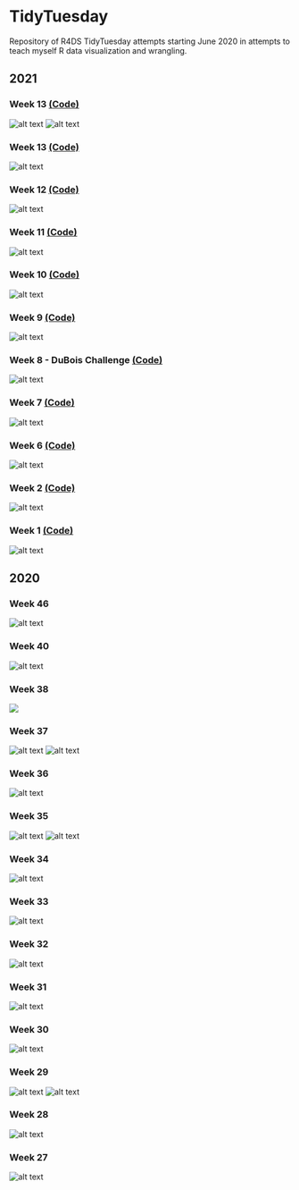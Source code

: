 # TidyTuesday

Repository of R4DS TidyTuesday attempts starting June 2020 in attempts to teach myself R data visualization and wrangling. 


## 2021
### Week 13 [(Code)](https://github.com/tessaeagle/TidyTuesday/blob/master/2021/3_30_21.R)
![alt text](https://github.com/tessaeagle/TidyTuesday/blob/master/2021/3_30_21.png_all_shades "")
![alt text](https://github.com/tessaeagle/TidyTuesday/blob/master/2021/3_30_21.png "")

### Week 13 [(Code)](https://github.com/tessaeagle/TidyTuesday/blob/master/2021/3_23_21.R)
![alt text](https://github.com/tessaeagle/TidyTuesday/blob/master/2021/3_23_21.gif "")

### Week 12 [(Code)](https://github.com/tessaeagle/TidyTuesday/blob/master/2021/3_16_21.R)
![alt text](https://github.com/tessaeagle/TidyTuesday/blob/master/2021/3_16_21.png "A plot inspired by Atari breakout with rows of boxes on the top for each month of the year between 2012 and 2020. Each row of tiles is a year and each tile is a month. Each tile is filled to indicate the game that month that had the highest number of players playing the game at the same time (peak players). Dot 2 had the most months with the max peak players, at 68 months. The highest peak player count was over 3 million in January 2018 for PlayerUnknown's Battleground.")

### Week 11 [(Code)](https://github.com/tessaeagle/TidyTuesday/blob/master/2021/3_9_21.R)
![alt text](https://github.com/tessaeagle/TidyTuesday/blob/master/2021/3_9_21.png "Week11_21")

### Week 10 [(Code)](https://github.com/tessaeagle/TidyTuesday/blob/master/2021/3_2_21.R)
![alt text](https://github.com/tessaeagle/TidyTuesday/blob/master/2021/3_2_21.png "A stream graph depicting characteristics of Superbowl ads from 2000-2020, including: animals, celebrity, danger, funny, patriotic, showing the product quickly, and sex. Each characteristic is indicated in a shade of red/orange on a navy background. Funny commercials make up a large proportion, same with quick product placement")

### Week 9 [(Code)](https://github.com/tessaeagle/TidyTuesday/blob/master/2021/2_23_21.R)
![alt text](https://github.com/tessaeagle/TidyTuesday/blob/master/2021/2_23_21.png "Week9_21")

### Week 8 - DuBois Challenge [(Code)](https://github.com/tessaeagle/TidyTuesday/blob/master/2021/2_16_21.R)
![alt text](https://github.com/tessaeagle/TidyTuesday/blob/master/2021/2_16_21.png "Week8_21")

### Week 7 [(Code)](https://github.com/tessaeagle/TidyTuesday/blob/master/2021/2_9_21.R)
![alt text](https://github.com/tessaeagle/TidyTuesday/blob/master/2021/2_9_21_no_labels.jpg "Week7_21")

### Week 6 [(Code)](https://github.com/tessaeagle/TidyTuesday/blob/master/2021/2_2_21.R)
![alt text](https://github.com/tessaeagle/TidyTuesday/blob/master/2021/2_2_21.png "Week6_21")

### Week 2 [(Code)](https://github.com/tessaeagle/TidyTuesday/blob/master/2021/1_12_21.R)
![alt text](https://github.com/tessaeagle/TidyTuesday/blob/master/2021/1_12_21.png "Week2_21")

### Week 1 [(Code)](https://github.com/tessaeagle/TidyTuesday/blob/master/2021/1_5_21.R)
![alt text](https://github.com/tessaeagle/TidyTuesday/blob/master/2021/1_5.png "Week1_21")

## 2020
### Week 46
![alt text](https://github.com/tessaeagle/TidyTuesday/blob/master/2020/11_10.png "Week46")

### Week 40
![alt text](https://github.com/tessaeagle/TidyTuesday/blob/master/2020/9_29.png "Week40")

### Week 38
![](https://github.com/tessaeagle/TidyTuesday/blob/master/2020/9_15_gif.gif)

### Week 37
![alt text](https://github.com/tessaeagle/TidyTuesday/blob/master/2020/9_8.png "Week37_frame")
![alt text](https://github.com/tessaeagle/TidyTuesday/blob/master/2020/9_8_ii.png "Week37_frameless")

### Week 36
![alt text](https://github.com/tessaeagle/TidyTuesday/blob/master/2020/9_1.png "Week36")

### Week 35
![alt text](https://github.com/tessaeagle/TidyTuesday/blob/master/2020/8_25_wordcloud.png "Week35_Chopped")
![alt text](https://github.com/tessaeagle/TidyTuesday/blob/master/2020/8_25_Lollipop.png "Week35_Lollipop")

### Week 34
![alt text](https://github.com/tessaeagle/TidyTuesday/blob/master/2020/8_18.png "Week34")

### Week 33
![alt text](https://github.com/tessaeagle/TidyTuesday/blob/master/2020/8_11.png "Week33")

### Week 32
![alt text](https://github.com/tessaeagle/TidyTuesday/blob/master/2020/8_4.png "Week32")

### Week 31
![alt text](https://github.com/tessaeagle/TidyTuesday/blob/master/2020/7_28.png "Week31")

### Week 30
![alt text](https://github.com/tessaeagle/TidyTuesday/blob/master/2020/7_21.png "Week30")

### Week 29
![alt text](https://github.com/tessaeagle/TidyTuesday/blob/master/2020/7_14_plot.png "Week29")
![alt text](https://github.com/tessaeagle/TidyTuesday/blob/master/2020/7_14_plot4.png "Week29")

### Week 28
![alt text](https://github.com/tessaeagle/TidyTuesday/blob/master/2020/7_7_plot.png "Week28")

### Week 27
![alt text](https://github.com/tessaeagle/TidyTuesday/blob/master/2020/6_30_Chart.png "Week27")





